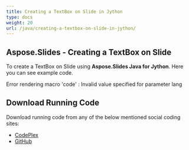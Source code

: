```yaml
---
title: Creating a TextBox on Slide in Jython
type: docs
weight: 20
url: /java/creating-a-textbox-on-slide-in-jython/
---
```


## **Aspose.Slides - Creating a TextBox on Slide**
To create a TextBox on Slide using **Aspose.Slides Java for Jython**. Here you can see example code.

Error rendering macro 'code' : Invalid value specified for parameter lang
## **Download Running Code**
Download running code from any of the below mentioned social coding sites:

- [CodePlex](https://asposeslidesjavajython.codeplex.com/releases/view/620122)
- [GitHub](https://github.com/aspose-slides/Aspose.Slides-for-Java/releases/tag/Aspose.Slides_Java_for_Jython-v1.0)
